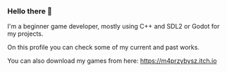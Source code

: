 ### Hello there 👋
I'm a beginner game developer, mostly using C++ and SDL2 or Godot for my projects. 

On this profile you can check some of my current and past works.

You can also download my games from here: https://m4przybysz.itch.io

<!--
**M4przybysz/M4przybysz** is a ✨ _special_ ✨ repository because its `README.md` (this file) appears on your GitHub profile.

Here are some ideas to get you started:

- 🔭 I’m currently working on ...
- 🌱 I’m currently learning ...
- 👯 I’m looking to collaborate on ...
- 🤔 I’m looking for help with ...
- 💬 Ask me about ...
- 📫 How to reach me: ...
- 😄 Pronouns: ...
- ⚡ Fun fact: ...
-->
